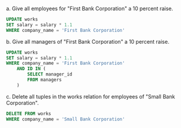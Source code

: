 a. Give all employees for "First Bank Corporation" a 10 percent raise.
```SQL
UPDATE works
SET salary = salary * 1.1
WHERE company_name = 'First Bank Corporation'
```
b. Give all managers of "First Bank Corporation" a 10 percent raise.
```SQL
UPDATE works
SET salary = salary * 1.1
WHERE company_name = 'First Bank Corporation' 
    AND ID IN (
        SELECT manager_id
        FROM managers
    )
```
c. Delete all tuples in the works relation for employees of "Small Bank Corporation".

```SQL
DELETE FROM works
WHERE company_name = 'Small Bank Corporation'
```

